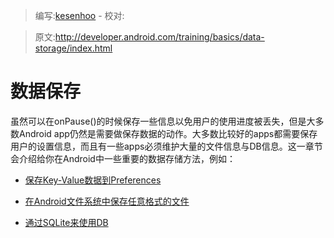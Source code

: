 > 编写:[kesenhoo](https://github.com/kesenhoo) - 校对:

> 原文:<http://developer.android.com/training/basics/data-storage/index.html>

# 数据保存

虽然可以在onPause()的时候保存一些信息以免用户的使用进度被丢失，但是大多数Android app仍然是需要做保存数据的动作。大多数比较好的apps都需要保存用户的设置信息，而且有一些apps必须维护大量的文件信息与DB信息。这一章节会介绍给你在Android中一些重要的数据存储方法，例如：

* [保存Key-Value数据到Preferences](shared-preference.html)


* [在Android文件系统中保存任意格式的文件](files.html)


* [通过SQLite来使用DB](database.html)
